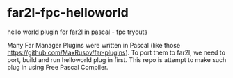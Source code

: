 # far2l-fpc-helloworld
hello world plugin for far2l in pascal - fpc tryouts

Many Far Manager Plugins were written in Pascal (like those https://github.com/MaxRusov/far-plugins). To port them to far2l, we need to port, build and run helloworld plug in first. This repo is attempt to make such plug in using Free Pascal Compiler.

